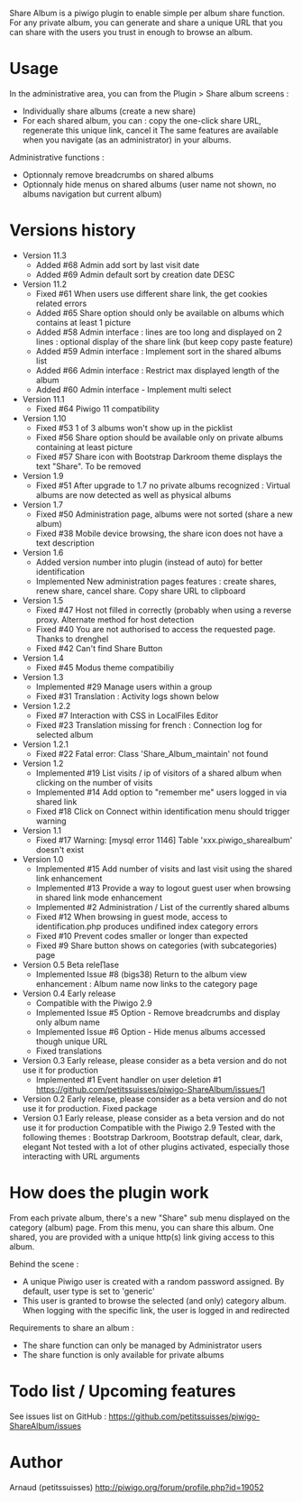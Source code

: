 Share Album is a piwigo plugin to enable simple per album share function.
For any private album, you can generate and share a unique URL that you can share with the users you trust in enough to browse an album.
# Usage
In the administrative area, you can from the Plugin > Share album screens : 
- Individually share albums (create a new share)
- For each shared album, you can : copy the one-click share URL, regenerate this unique link, cancel it
The same features are available when you navigate (as an administrator) in your albums.

Administrative functions : 
* Optionnaly remove breadcrumbs on shared albums
* Optionnaly hide menus on shared albums (user name not shown, no albums navigation but current album)

# Versions history
* Version 11.3
  * Added #68 Admin add sort by last visit date
  * Added #69 Admin default sort by creation date DESC
* Version 11.2
  * Fixed #61 When users use different share link, the get cookies related errors
  * Added #65 Share option should only be available on albums which contains at least 1 picture
  * Added #58 Admin interface : lines are too long and displayed on 2 lines : optional display of the share link (but keep copy paste feature)
  * Added #59 Admin interface : Implement sort in the shared albums list
  * Added #66 Admin interface : Restrict max displayed length of the album
  * Added #60 Admin interface - Implement multi select
* Version 11.1
  * Fixed #64 Piwigo 11 compatibility
* Version 1.10
  * Fixed #53 1 of 3 albums won't show up in the picklist
  * Fixed #56 Share option should be available only on private albums containing at least picture
  * Fixed #57 Share icon with Bootstrap Darkroom theme displays the text "Share". To be removed
* Version 1.9
  * Fixed #51 After upgrade to 1.7 no private albums recognized : Virtual albums are now detected as well as physical albums
* Version 1.7
  * Fixed #50 Administration page, albums were not sorted (share a new album)
  * Fixed #38 Mobile device browsing, the share icon does not have a text description 
* Version 1.6
  * Added version number into plugin (instead of auto) for better identification
  * Implemented New administration pages features : create shares, renew share, cancel share. Copy share URL to clipboard
* Version 1.5
  * Fixed #47 Host not filled in correctly (probably when using a reverse proxy. Alternate method for host detection
  * Fixed #40 You are not authorised to access the requested page. Thanks to drenghel
  * Fixed #42 Can't find Share Button
* Version 1.4
  * Fixed #45 Modus theme compatibiliy
* Version 1.3
  * Implemented #29 Manage users within a group
  * Fixed #31 Translation : Activity logs shown below
* Version 1.2.2
  * Fixed #7 Interaction with CSS in LocalFiles Editor
  * Fixed #23 Translation missing for french : Connection log for selected album
* Version 1.2.1
  * Fixed #22 Fatal error: Class 'Share_Album_maintain' not found
* Version 1.2
  * Implemented #19 List visits / ip of visitors of a shared album when clicking on the number of visits 
  * Implemented #14 Add option to "remember me" users logged in via shared link
  * Fixed #18 Click on Connect within identification menu should trigger warning
* Version 1.1 
  * Fixed #17 Warning: [mysql error 1146] Table 'xxx.piwigo_sharealbum' doesn't exist
* Version 1.0 
  * Implemented #15 Add number of visits and last visit using the shared link enhancement 
  * Implemented #13 Provide a way to logout guest user when browsing in shared link mode enhancement
  * Implemented #2 Administration / List of the currently shared albums
  * Fixed #12 When browsing in guest mode, access to identification.php produces undifined index category errors
  * Fixed #10 Prevent codes smaller or longer than expected
  * Fixed #9 Share button shows on categories (with subcategories) page
* Version 0.5 Beta rele∏ase
  * Implemented Issue #8 (bigs38) Return to the album view enhancement : Album name now links to the category page
* Version 0.4 Early release
  * Compatible with the Piwigo 2.9
  * Implemented Issue #5 Option - Remove breadcrumbs and display only album name
  * Implemented Issue #6 Option - Hide menus albums accessed though unique URL
  * Fixed translations
* Version 0.3 Early release, please consider as a beta version and do not use it for production
  * Implemented #1 Event handler on user deletion #1 https://github.com/petitssuisses/piwigo-ShareAlbum/issues/1
* Version 0.2 Early release, please consider as a beta version and do not use it for production. Fixed package
* Version 0.1 Early release, please consider as a beta version and do not use it for production
  Compatible with the Piwigo 2.9
  Tested with the following themes : Bootstrap Darkroom, Bootstrap default, clear, dark, elegant
  Not tested with a lot of other plugins activated, especially those interacting with URL arguments
			  
# How does the plugin work
From each private album, there's a new "Share" sub menu displayed on the category (album) page.
From this menu, you can share this album.
One shared, you are provided with a unique http(s) link giving access to this album.

Behind the scene :
* A unique Piwigo user is created with a random password assigned. By default, user type is set to 'generic' 
* This user is granted to browse the selected (and only) category album. When logging with the specific link, the user is logged in and redirected

Requirements to share an album : 
- The share function can only be managed by Administrator users
- The share function is only available for private albums

# Todo list / Upcoming features
See issues list on GitHub : https://github.com/petitssuisses/piwigo-ShareAlbum/issues

# Author 
Arnaud (petitssuisses) http://piwigo.org/forum/profile.php?id=19052